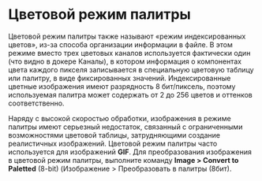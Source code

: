 # Цветовой режим палитры

Цветовой режим палитры также называют «режим индексированных цветов», из-за способа организации информации в файле. В этом режиме вместо трех цветовых каналов используется фактически один (что видно в докере Каналы), в котором информация о компонентах цвета каждого пикселя записывается в специальную цветовую таблицу или палитру, в виде фиксированных значений. Индексированные цветные изображения имеют разрядность 8 бит/пиксель, поэтому используемая палитра может содержать от 2 до 256 цветов и оттенков соответственно.

Наряду с высокой скоростью обработки, изображения в режиме палитры имеют серьезный недостаток, связанный с ограниченными возможностями цветовой таблицы, затрудняющими создание реалистичных изображений. Цветовой режим палитры часто используется для изображений **GIF**. Для преобразования изображения в цветовой режим палитры, выполните команду **Image > Convert to Paletted** (8-bit) (Изображение > Преобразовать в палитры (8бит).